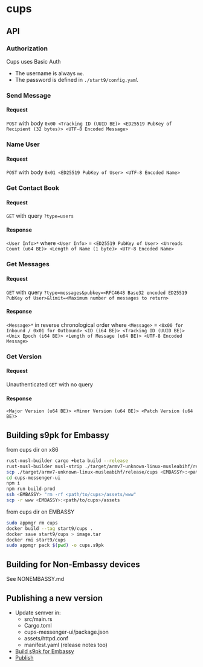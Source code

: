 # cups

## API

### Authorization

Cups uses Basic Auth

- The username is always `me`.
- The password is defined in `./start9/config.yaml`

### Send Message

#### Request

`POST` with body `0x00 <Tracking ID (UUID BE)> <ED25519 PubKey of Recipient (32 bytes)> <UTF-8 Encoded Message>`

### Name User

#### Request

`POST` with body `0x01 <ED25519 PubKey of User> <UTF-8 Encoded Name>`

### Get Contact Book

#### Request

`GET` with query `?type=users`

#### Response

`<User Info>*` where `<User Info>` = `<ED25519 PubKey of User> <Unreads Count (u64 BE)> <Length of Name (1 byte)> <UTF-8 Encoded Name>`

### Get Messages

#### Request

`GET` with query `?type=messages&pubkey=<RFC4648 Base32 encoded ED25519 PubKey of User>&limit=<Maximum number of messages to return>`

#### Response

`<Message>*` in reverse chronological order where `<Message>` = `<0x00 for Inbound / 0x01 for Outbound> <ID (i64 BE)> <Tracking ID (UUID BE)> <Unix Epoch (i64 BE)> <Length of Message (u64 BE)> <UTF-8 Encoded Message>`

### Get Version

#### Request

Unauthenticated `GET` with no query

#### Response

`<Major Version (u64 BE)> <Minor Version (u64 BE)> <Patch Version (u64 BE)>` 

## Building s9pk for Embassy

from cups dir on x86
```bash
rust-musl-builder cargo +beta build --release
rust-musl-builder musl-strip ./target/armv7-unknown-linux-musleabihf/release/cups
scp ./target/armv7-unknown-linux-musleabihf/release/cups <EMBASSY>:<path/to/cups>/target/armv7-unknown-linux-musleabihf/release/cups
cd cups-messenger-ui
npm i
npm run build-prod
ssh <EMBASSY> "rm -rf <path/to/cups>/assets/www"
scp -r www <EMBASSY>:<path/to/cups>/assets
```

from cups dir on EMBASSY
```bash
sudo appmgr rm cups
docker build --tag start9/cups .
docker save start9/cups > image.tar
docker rmi start9/cups
sudo appmgr pack $(pwd) -o cups.s9pk
```

## Building for Non-Embassy devices

See NONEMBASSY.md

## Publishing a new version
  - Update semver in:
    - src/main.rs
    - Cargo.toml
    - cups-messenger-ui/package.json
    - assets/httpd.conf
    - manifest.yaml (release notes too)
  - [Build s9pk for Embassy](https://github.com/Start9Labs/cups-messenger/blob/master/README.md#building-s9pk-for-embassy)
  - [Publish](https://github.com/Start9Labs/operations/blob/master/PUBLISHING.md)